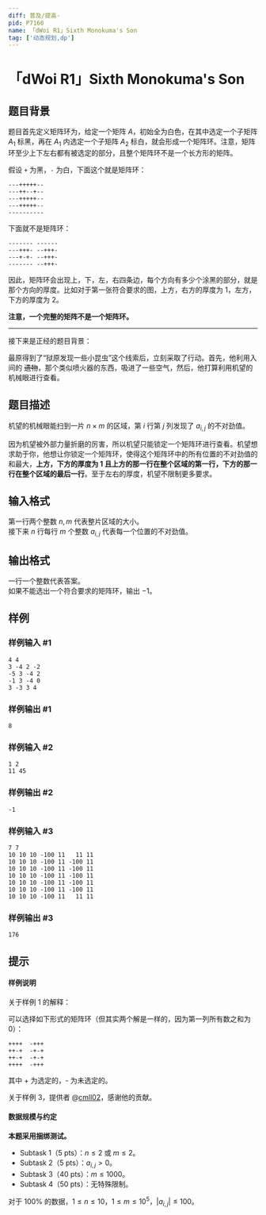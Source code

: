 ```yaml
---
diff: 普及/提高-
pid: P7160
name: 「dWoi R1」Sixth Monokuma's Son
tag: ['动态规划,dp']
---
```

# 「dWoi R1」Sixth Monokuma's Son
## 题目背景

题目首先定义矩阵环为，给定一个矩阵 $A$，初始全为白色，在其中选定一个子矩阵 $A_1$ 标黑，再在 $A_1$ 内选定一个子矩阵 $A_2$ 标白，就会形成一个矩阵环。注意，矩阵环至少上下左右都有被选定的部分，且整个矩阵环不是一个长方形的矩阵。

假设 `+` 为黑，`-` 为白，下面这个就是矩阵环：

```
---+++++--
---++--+--
---+++++--
---+++++--
----------
```

下面就不是矩阵环：

```
------- ------
---+++- --+++-
---+-+- --+++-
------- --+++-
```

因此，矩阵环会出现上，下，左，右四条边，每个方向有多少个涂黑的部分，就是那个方向的厚度。比如对于第一张符合要求的图，上方，右方的厚度为 $1$，左方，下方的厚度为 $2$。

**注意，一个完整的矩阵不是一个矩阵环。**

---

接下来是正经的题目背景：

最原得到了“狱原发现一些小昆虫”这个线索后，立刻采取了行动。首先，他利用入间的 ~~遗物~~，那个类似喷火器的东西，吸进了一些空气，然后，他打算利用机望的机械眼进行查看。
## 题目描述

机望的机械眼能扫到一片 $n \times m$ 的区域，第 $i$ 行第 $j$ 列发现了 $a_{i,j}$ 的不对劲值。

因为机望被外部力量折磨的厉害，所以机望只能锁定一个矩阵环进行查看。机望想求助于你，他想让你锁定一个矩阵环，使得这个矩阵环中的所有位置的不对劲值的和最大，**上方，下方的厚度为 $1$ 且上方的那一行在整个区域的第一行，下方的那一行在整个区域的最后一行**。至于左右的厚度，机望不限制更多要求。
## 输入格式

第一行两个整数 $n,m$ 代表整片区域的大小。          
接下来 $n$ 行每行 $m$ 个整数 $a_{i,j}$ 代表每一个位置的不对劲值。
## 输出格式

一行一个整数代表答案。           
如果不能选出一个符合要求的矩阵环，输出 $-1$。
## 样例

### 样例输入 #1
```
4 4
3 -4 2 -2
-5 3 -4 2
-1 3 -4 0
3 -3 3 4
```
### 样例输出 #1
```
8
```
### 样例输入 #2
```
1 2
11 45
```
### 样例输出 #2
```
-1
```
### 样例输入 #3
```
7 7
10 10 10 -100 11   11 11
10 10 10 -100 11 -100 11
10 10 10 -100 11 -100 11
10 10 10 -100 11 -100 11
10 10 10 -100 11 -100 11
10 10 10 -100 11 -100 11
10 10 10 -100 11   11 11
```
### 样例输出 #3
```
176
```
## 提示

#### 样例说明

关于样例 1 的解释：

可以选择如下形式的矩阵环（但其实两个解是一样的，因为第一列所有数之和为 $0$）：

```
++++  -+++
++-+  -+-+
++-+  -+-+
++++  -+++
```

其中 + 为选定的，- 为未选定的。

关于样例 3，提供者 @[cmll02](https://www.luogu.com.cn/user/171487)，感谢他的贡献。

#### 数据规模与约定

**本题采用捆绑测试。**

- Subtask 1（5 pts）：$n \le 2$ 或 $m \le 2$。
- Subtask 2（5 pts）：$a_{i,j}>0$。
- Subtask 3（40 pts）：$m \le 1000$。
- Subtask 4（50 pts）：无特殊限制。

对于 $100\%$ 的数据，$1 \le n \le 10$，$1 \le m \le 10^5$，$|a_{i,j}| \le 100$。
